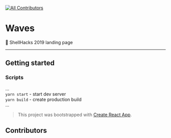 
[![All Contributors](https://img.shields.io/badge/all_contributors-0-orange.svg?style=flat-square)](#contributors-)
# Waves 

🌊  ShellHacks 2019 landing page

---
## Getting started

### Scripts
...
<br/>
`yarn start` - start dev server
<br/>
`yarn build` - create production build 
<br/>
...

> This project was bootstrapped with [Create React App](https://github.com/facebook/create-react-app).

## Contributors


<!-- ALL-CONTRIBUTORS-LIST:START - Do not remove or modify this section -->
<!-- prettier-ignore-start -->
<!-- markdownlint-disable -->
<!-- markdownlint-enable -->
<!-- prettier-ignore-end -->
<!-- ALL-CONTRIBUTORS-LIST:END -->





